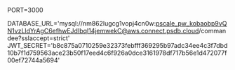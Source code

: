 PORT=3000

DATABASE_URL='mysql://nm862lugcg1vopj4cn0w:pscale_pw_kobaobp9vQN1vzLldYrAgC6efhwEJdIbql14jemwekC@aws.connect.psdb.cloud/commandee?sslaccept=strict'
JWT_SECRET='b8c875a0710259e32373febfff369295b97adc34ee4c3f7dbd10b7f1d759563ace23b50f17eed4c6f926a0dce3161978df717b56e1d472077f00ef72744a5694'
